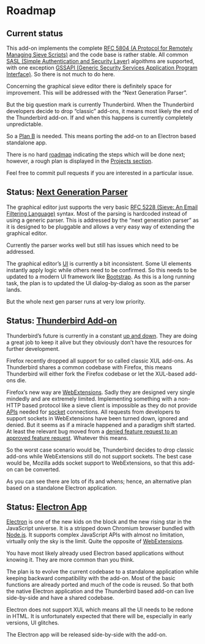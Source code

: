 # Roadmap

## Current status

This add-on implements the complete [RFC 5804 (A Protocol for Remotely Managing Sieve Scripts)](https://wiki.tools.ietf.org/html/rfc5804) and the code base is rather stable. All common [SASL (Simple Authentication and Security Layer)](https://en.wikipedia.org/wiki/Simple_Authentication_and_Security_Layer) algoithms are supported, with one exception [GSSAPI (Generic Security Services Application Program Interface)](https://en.wikipedia.org/wiki/Generic_Security_Services_Application_Program_Interface).
So there is not much to do here.

Concerning the graphical sieve editor there is definitely space for improvement. This will be addressed with the “Next Generation Parser”.

But the big question mark is currently Thunderbird. When the Thunderbird developers decide to drop “classic” add-ons, it means most likely the end of the Thunderbird add-on. If and when this happens is currently completely unpredictable.

So a [Plan B](https://en.wikipedia.org/wiki/Contingency_plan) is needed. This means porting the add-on to an Electron based standalone app.

There is no hard [roadmap](https://en.wikipedia.org/wiki/Technology_roadmap) indicating the steps which will be done next; however, a rough plan is displayed in the [Projects section](https://github.com/thsmi/sieve/projects).

Feel free to commit pull requests if you are interested in a particular issue.

## Status: [Next Generation Parser](https://github.com/thsmi/sieve/projects/1)

The graphical editor just supports the very basic [RFC 5228 (Sieve: An Email Filtering Language)](https://tools.ietf.org/html/rfc5228) syntax. Most of the parsing is hardcoded instead of using a generic parser. This is addressed by the “next generation parser” as it is designed to be pluggable and allows a very easy way of extending the graphical editor.

Currently the parser works well but still has issues which need to be addressed.

The graphical editor’s [UI](https://en.wikipedia.org/wiki/User_interface) is currently a bit inconsistent. Some UI elements instantly apply logic while others need to be confirmed. So this needs to be updated to a modern UI framework like [Bootstrap](https://getbootstrap.com/). As this is a long running task, the plan is to updated the UI dialog-by-dialog as soon as the parser lands.

But the whole next gen parser runs at very low priority.

## Status: [Thunderbird Add-on](https://github.com/thsmi/sieve/projects/4)

Thunderbird’s future is currently in a constant [up and down](
https://blog.mozilla.org/thunderbird/2017/12/new-thunderbird-releases-and-new-thunderbird-staff/). They are doing a great job to keep it alive but they obviously don’t have the resources for further development.

Firefox recently dropped all support for so called classic XUL add-ons. As Thunderbird shares a common codebase with Firefox, this means Thunderbird will either fork the Firefox codebase or let the XUL-based add-ons die.

Firefox’s new way are [WebExtensions](https://developer.mozilla.org/en-US/Add-ons/WebExtensions). Sadly they are designed very single mindedly and are extremely limited. Implementing something with a non-HTTP based protocol like a sieve client is impossible as they do not provide [APIs](https://en.wikipedia.org/wiki/Application_programming_interface) needed for [socket](https://en.wikipedia.org/wiki/Network_socket) connections. All requests from developers to support sockets in WebExtensions have been turned down, ignored and denied. But it seems as if a miracle happened and a paradigm shift started. At least the relevant bug moved from a [denied feature request to an approved feature request](http://www.agmweb.ca/2017-12-21-design-decision/). Whatever this means.

So the worst case scenario would be, Thunderbird decides to drop classic add-ons while WebExtensions still do not support sockets.
The best case would be, Mozilla adds socket support to WebExtensions, so that this add-on can be converted.

As you can see there are lots of ifs and whens; hence, an alternative plan based on a standalone Electron application.

## Status: [Electron App](https://github.com/thsmi/sieve/projects/3)

[Electron](https://electronjs.org/) is one of the new kids on the block and the new rising star in the JavaScript universe. It is a stripped down Chromium browser bundled with [Node.js](https://nodejs.org/). It supports complex JavaScript APIs with almost no limitation, virtually only the sky is the limit. Quite the opposite of [WebExtensions](https://developer.mozilla.org/en-US/Add-ons/WebExtensions).

You have most likely already used Electron based applications without knowing it. They are more common than you think.

The plan is to evolve the current codebase to a standalone application while keeping backward compatibility with the add-on. Most of the basic functions are already ported and much of the code is reused. So that both the native Electron application and the Thunderbird based add-on can live side-by-side and have a shared codebase.

Electron does not support XUL which means all the UI needs to be redone in HTML. It is unfortunately expected that there will be, especially in early versions, UI glitches.

The Electron app will be released side-by-side with the add-on.
